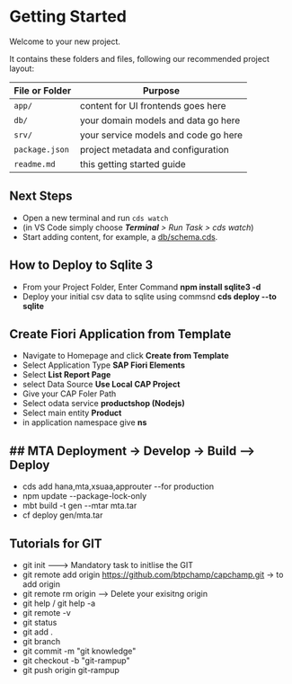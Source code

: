 # Getting Started

Welcome to your new project.

It contains these folders and files, following our recommended project layout:

File or Folder | Purpose
---------|----------
`app/` | content for UI frontends goes here
`db/` | your domain models and data go here
`srv/` | your service models and code go here
`package.json` | project metadata and configuration
`readme.md` | this getting started guide


## Next Steps

- Open a new terminal and run `cds watch` 
- (in VS Code simply choose _**Terminal** > Run Task > cds watch_)
- Start adding content, for example, a [db/schema.cds](db/schema.cds).


## How to Deploy to Sqlite 3
- From your Project Folder, Enter Command **npm install sqlite3 -d**
- Deploy your initial csv data to sqlite using commsnd **cds deploy --to sqlite**

## Create Fiori Application from Template
- Navigate to Homepage and click **Create from Template**
- Select Application Type **SAP Fiori Elements**
- Select **List Report Page**
- select Data Source **Use Local CAP Project**
- Give your CAP Foler Path
- Select odata service **productshop (Nodejs)**
- Select main entity **Product**
- in application namespace give **ns**

## ## MTA Deployment -> Develop -> Build --> Deploy

-  cds add hana,mta,xsuaa,approuter --for production
-  npm update --package-lock-only
-  mbt build -t gen --mtar mta.tar
-  cf deploy gen/mta.tar

## Tutorials for GIT
- git init ---> Mandatory task to initlise the GIT
- git remote add origin https://github.com/btpchamp/capchamp.git -> to add origin
- git remote rm origin --> Delete your exisitng origin
- git help / git help -a
- git remote -v 
- git status
- git add .
- git branch
- git commit -m "git knowledge"
- git checkout -b "git-rampup"
- git push origin git-rampup







